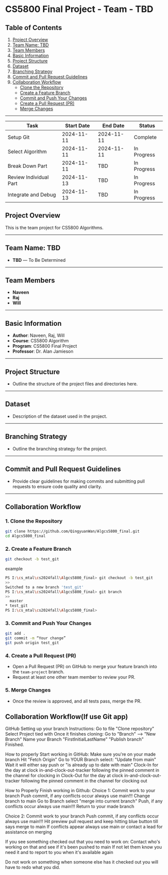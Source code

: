 # CS5800 Final Project - Team - TBD


## Table of Contents
1. [Project Overview](#project-overview)
2. [Team Name: TBD](#team-name-tbd)
3. [Team Members](#team-members)
4. [Basic Information](#basic-information)
5. [Project Structure](#project-structure)
6. [Dataset](#dataset)
7. [Branching Strategy](#branching-strategy)
8. [Commit and Pull Request Guidelines](#commit-and-pull-request-guidelines)
9. [Collaboration Workflow](#collaboration-workflow)
   - [Clone the Repository](#clone-the-repository)
   - [Create a Feature Branch](#create-a-feature-branch)
   - [Commit and Push Your Changes](#commit-and-push-your-changes)
   - [Create a Pull Request (PR)](#create-a-pull-request-pr)
   - [Merge Changes](#merge-changes)


---
| Task                                 | Start Date   | End Date     | Status       |
|--------------------------------------|--------------|--------------|--------------|
| Setup Git                            | 2024-11-11   | 2024-11-11   | Complete     |
| Select Algorithm                     | 2024-11-11   | 2024-11-11   | In Progress  |
| Break Down Part                      | 2024-11-11   | TBD          | In Progress  |
| Review Individual Part               | 2024-11-13   | TBD          | In Progress  |
| Integrate and Debug                  | 2024-11-13   | TBD          | In Progress  |


## Project Overview
This is the team project for CS5800 Algorithms.


---


## Team Name: TBD


- **TBD** — To Be Determined


---


## Team Members
- **Naveen**
- **Raj**
- **Will**


---


## Basic Information
- **Author**: Naveen, Raj, Will
- **Course**: CS5800 Algorithm
- **Program**: CS5800 Final Project
- **Professor**: Dr. Alan Jamieson


---


## Project Structure
- Outline the structure of the project files and directories here.


---


## Dataset
- Description of the dataset used in the project.


---


## Branching Strategy
- Outline the branching strategy for the project.


---


## Commit and Pull Request Guidelines
- Provide clear guidelines for making commits and submitting pull requests to ensure code quality and clarity.


---


## Collaboration Workflow


### 1. Clone the Repository
```bash
git clone https://github.com/QingyuanWan/Algcs5800_final.git
cd Algcs5800_final
```


### 2. Create a Feature Branch
```bash
git checkout -b test_git
```


example


```bash
PS I:\cs_mtal\cs2024fall\Algcs5800_final> git checkout -b test_git
>>
Switched to a new branch 'test_git'
PS I:\cs_mtal\cs2024fall\Algcs5800_final> git branch
>>
  master
* test_git
PS I:\cs_mtal\cs2024fall\Algcs5800_final>
```


### 3. Commit and Push Your Changes
```bash
git add .
git commit -m “Your change”
git push origin test_git
```


### 4. Create a Pull Request (PR)
- Open a Pull Request (PR) on GitHub to merge your feature branch into the `team-project` branch.
- Request at least one other team member to review your PR.


### 5. Merge Changes
- Once the review is approved, and all tests pass, merge the PR.



## Collaboration Workflow(If use Git app)
GitHub Setting up your branch Instructions: 
Go to file "Clone repository" Select Project tied with
Once it finishes cloning: Go to "Branch" --> "New Branch"
Name your Branch "FirstInitialLastName"
"Publish branch"
Finished.

How to properly Start working in GitHub: 
Make sure you're on your made branch
Hit "Fetch Origin"
Go to YOUR Branch select: "Update from main"
Wait it will either say push or "is already up to date with main"
Clock-In for the day at ⁠clock in-and-clock-out-tracker following the pinned comment in the channel for clocking in
Clock-Out for the day at clock in-and-clock-out-tracker following the pinned comment in the channel for clocking out

How to Properly Finish working in Github: 
Choice 1:
Commit work to your branch
Push commit, if any conflicts occur always use main!!!
Change branch to main
Go to Branch select "merge into current branch"
Push, if any conflicts occur always use main!!!
Return to your made branch

Choice 2:
Commit work to your branch
Push commit,  if any conflicts occur always use main!!!
Hit preview pull request and keep hitting blue button till says merge to main
If conflicts appear always use main or contact a lead for assistance on merging

If you see something checked out that you need to work on: 
Contact who's working on that and see if it's been pushed to main
If not let them know you need it and to report to you when it's available again

Do not work on something when someone else has it checked out
you will have to redo what you did.